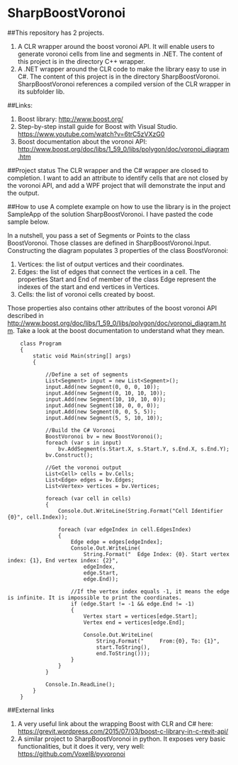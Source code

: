 # SharpBoostVoronoi

##This repository has 2 projects.

1. A CLR wrapper around the boost voronoi API. It will enable users to generate voronoi cells from line and segments in .NET. The content of this project is in the directory C++ wrapper.
2. A .NET wrapper around the CLR code to make the library easy to use in C#. The content of this project is in the directory SharpBoostVoronoi. SharpBoostVoronoi references a compiled version of the CLR wrapper in its subfolder lib. 

##Links:
 
1. Boost library: http://www.boost.org/
2. Step-by-step install guide for Boost with Visual Studio. https://www.youtube.com/watch?v=6trC5zVXzG0
3. Boost documentation about the voronoi API: http://www.boost.org/doc/libs/1_59_0/libs/polygon/doc/voronoi_diagram.htm

##Project status
The CLR wrapper and the C# wrapper are closed to completion. I want to add an attribute to identify cells that are not closed by the voronoi API, and add a WPF project that will demonstrate the input and the output.

##How to use
A complete example on how to use the library is in the project SampleApp of the solution SharpBoostVoronoi. I have pasted the code sample below.

In a nutshell, you pass a set of Segments or Points to the class BoostVoronoi. Those classes are defined in SharpBoostVoronoi.Input. Constructing the diagram populates 3 properties of the class BoostVoronoi:
1. Vertices: the list of output vertices and their coordinates.
2. Edges: the list of edges that connect the vertices in a cell. The properties Start and End of member of the class Edge represent the indexes of the start and end vertices in Vertices.
3. Cells: the list of voronoi cells created by boost.

Those properties also contains other attributes of the boost voronoi API described in http://www.boost.org/doc/libs/1_59_0/libs/polygon/doc/voronoi_diagram.htm. Take a look at the boost documentation to understand what they mean.

```
    class Program
    {
        static void Main(string[] args)
        {

            //Define a set of segments
            List<Segment> input = new List<Segment>();
            input.Add(new Segment(0, 0, 0, 10));
            input.Add(new Segment(0, 10, 10, 10));
            input.Add(new Segment(10, 10, 10, 0));
            input.Add(new Segment(10, 0, 0, 0));
            input.Add(new Segment(0, 0, 5, 5));
            input.Add(new Segment(5, 5, 10, 10));

            //Build the C# Voronoi
            BoostVoronoi bv = new BoostVoronoi();
            foreach (var s in input)
                bv.AddSegment(s.Start.X, s.Start.Y, s.End.X, s.End.Y);
            bv.Construct();

            //Get the voronoi output
            List<Cell> cells = bv.Cells;
            List<Edge> edges = bv.Edges;
            List<Vertex> vertices = bv.Vertices;

            foreach (var cell in cells)
            {
                Console.Out.WriteLine(String.Format("Cell Identifier {0}", cell.Index));

                foreach (var edgeIndex in cell.EdgesIndex)
                {
                    Edge edge = edges[edgeIndex];
                    Console.Out.WriteLine(
                        String.Format("  Edge Index: {0}. Start vertex index: {1}, End vertex index: {2}", 
                        edgeIndex,
                        edge.Start,
                        edge.End));

                    //If the vertex index equals -1, it means the edge is infinite. It is impossible to print the coordinates.
                    if (edge.Start != -1 && edge.End != -1)
                    {
                        Vertex start = vertices[edge.Start];
                        Vertex end = vertices[edge.End];

                        Console.Out.WriteLine(
                            String.Format("     From:{0}, To: {1}",
                            start.ToString(),
                            end.ToString()));
                    }
                }
            }

            Console.In.ReadLine();
        }
    }
```

##External links
1. A very useful link about the wrapping Boost with CLR and C# here: https://grevit.wordpress.com/2015/07/03/boost-c-library-in-c-revit-api/	
2. A similar project to SharpBoostVoronoi in python. It exposes very basic functionalities, but it does it very, very well: https://github.com/Voxel8/pyvoronoi

